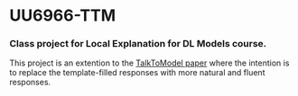 # UU6966-TTM
### Class project for Local Explanation for DL Models course.

This project is an extention to the [TalkToModel paper](https://arxiv.org/abs/2207.04154) where the intention is to replace the template-filled responses with more natural and fluent responses.
